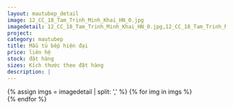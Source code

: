 ```yaml
---
layout: mautubep_detail
image: 12_CC_18_Tam_Trinh_Minh_Khai_HN_0.jpg
imagedetail: 12_CC_18_Tam_Trinh_Minh_Khai_HN_0.jpg,12_CC_18_Tam_Trinh_Minh_Khai_HN_1.jpg,12_CC_18_Tam_Trinh_Minh_Khai_HN_2.jpg,12_CC_18_Tam_Trinh_Minh_Khai_HN_3.jpg
project:
category: mautubep
title: Mẫu tủ bếp hiện đại
price: liên hệ
stock: đặt hàng
sizes: Kích thước theo đặt hàng
description: |
---
```

<section class="no-padding" id="two">
	<div class="container-fluid">
	<div class="row-no-gutters">
	{% assign imgs = imagedetail | split: ',' %}
	{% for img in imgs %}
	   <div class="col-lg-6 col-sm-6 col-md-6"> 
			<a href="#" class="portfolio-box">
			<img src="{{site.baseurl}}/assets/images/tubep/{{img}}" class="image main" alt="">
			</a>
		</div>
	{% endfor %}			
	</div>
	</div>
</section>